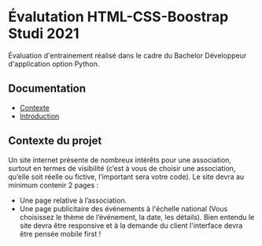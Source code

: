 # Évalutation HTML-CSS-Boostrap Studi 2021

Évaluation d'entrainement réalisé dans le cadre du Bachelor Développeur d'application option Python.

## Documentation

- [Contexte](#Contexte-du-projet)
- [Introduction](#introduction)



## Contexte du projet 

Un site internet présente de nombreux intérêts pour une association, surtout en termes de visibilité (c’est
à vous de choisir une association, qu’elle soit réelle ou fictive, l’important sera votre code).
Le site devra au minimum contenir 2 pages :
  - Une page relative à l’association.
  - Une page publicitaire des événements à l'échelle national (Vous choisissez le thème de l’événement, la
date, les détails).
Bien entendu le site devra être responsive et à la demande du client l'interface devra être pensée mobile
first !
